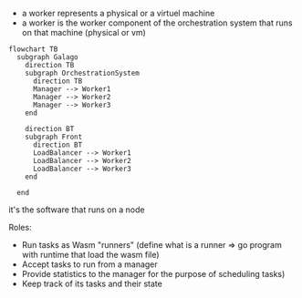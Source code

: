 
- a worker represents a physical or a virtuel machine
- a worker is the worker component of the orchestration system that runs on that machine (physical or vm)


```mermaid
flowchart TB
  subgraph Galago
    direction TB
    subgraph OrchestrationSystem
      direction TB
      Manager --> Worker1
      Manager --> Worker2
      Manager --> Worker3
    end
    
    direction BT
    subgraph Front
      direction BT
      LoadBalancer --> Worker1
      LoadBalancer --> Worker2
      LoadBalancer --> Worker3
    end

  end

```



it's the software that runs on a node

Roles:
- Run tasks as Wasm "runners" (define what is a runner => go program with runtime that load the wasm file)
- Accept tasks to run from a manager
- Provide statistics to the manager for the purpose of scheduling tasks)
- Keep track of its tasks and their state
